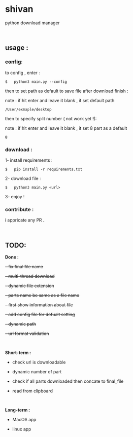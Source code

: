 # shivan
python download manager
  
<p>&nbsp;</p>

## usage :

### config:

to config , enter :
```
$   python3 main.py --config
```
then to set path as default to save file after download finish :

note : if hit enter and leave it blank , it set default path
```
/User/exmaple/desktop
```
then to specify split number ( not work yet !):

note : if hit enter and leave it blank , it set 8 part as a default 
```
8
```

### download :

1- install requirements :

```
$   pip install -r requirements.txt
```

2- download file :

```
$   python3 main.py <url>
```

3- enjoy !


### contribute :
i appricate any PR .
<p>&nbsp;</p>

## TODO:
**Done :**

~~- fix final file name~~

~~- multi-thread download~~

~~- dynamic file extension~~

~~- parts name be same as a file name~~

~~- first show information about file~~

~~- add config file for defualt setting~~

~~- dynamic path~~

~~- url format validation~~

<p>&nbsp;</p>

  
**Short-term :**

- check url is downloadable

- dynamic number of part

- check if all parts downloaded then concate to final_file

- read from clipboard

<p>&nbsp;</p>

**Long-term :**

- MacOS app

- linux app
